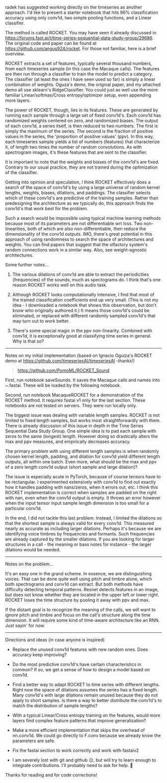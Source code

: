 radek has suggested working directly on the timeseries as another approach. I'd like to present a starter notebook that hits 96% classification accuracy using only conv1d, two simple pooling functions, and a Linear classifier.

The method is called ROCKET. You may have seen it already discussed in  https://forums.fast.ai/t/time-series-sequential-data-study-group/29686. The original code and paper can be found at https://github.com/angus924/rocket.  For those not familiar, here is a brief overview.

ROCKET extracts a set of features, typically several thousand numbers, from each timeseries sample (in this case the Macaque calls). The features are then run through a classifier to train the model to predict a category. The classifier (at least the ones I have seen used so far) is simply a linear combination of weights. Oguza's demo, the original paper, and my attached demo all use sklearn's RidgeClassifier. You could just as well use the more familiar Linear/softmax/Cross entropy/optimizer setup, even appending more layers.

The power of ROCKET, though, lies in its features. These are generated by running each sample through a large set of fixed conv1d's. Each conv1d has randomized weights centered on zero, and randomized biases. The output of each conv1d, a series itself, is then reduced to two numbers. The first is simply the maximum of the series. The second is the fraction of positive values in the series, the 'proportion of positive values' (ppv). In this way, each timeseries sample yields a list of numbers (features) that characterize it, of length two times the number of random convolutions. As with spectrogram images, it's these features that are sent to the classifier.

It is important to note that the weights and biases of the conv1d's are fixed. Contrary to our usual practice, they are not trained during the optimization of the classifier.

Getting into opinion and speculation, I think ROCKET effectively does a search of the space of conv1d's by using a large universe of random kernel lengths, weights, biases, dilations, and paddings. The classifier selects which of these conv1d's are predictive of the training samples. Rather than predesigning the architecture as we typically do, this approach finds the conv1d's that work best for the problem.

Such a search would be impossible using typical machine learning methods because most of its parameters are not differentiable wrt loss. Two non-linearities, both of which are also non-differentiable, then reduce the dimensionality of the conv1d outputs. IMO, there's great potential in this approach of using randomness to search the space of architectures and weights. You can find papers that suggest that the olfactory system's random connections work in a similar way. Also, see weight-agnostic architectures.

Some further notes...
1) The various dilations of conv1d are able to extract the periodicities (frequencies) of the sounds, much as spectograms do. I think that's one reason ROCKET works well on this audio task. 

2) Although ROCKET looks computationally intensive, I find that most of the trained classification coefficients end up very small. (This is not my idea - I downloaded a notebook that shows this observation, but don't know who originally authored it.) It means those conv1d's could be eliminated, or replaced with different randomly sampled conv1d's that may turn out to work better. 

3) There's some special magic in the ppv non-linearity. Combined with conv1d, it is exceptionally good at classifying time series in general. Why is that so?
---

Notes on my initial implementation (based on Ignacio Oguiza's ROCKET demo at https://github.com/timeseriesAI/timeseriesAI -thanks!)

> https://github.com/PomoML/ROCKET_Sound

First, run notebook saveSounds. It saves the Macaque calls and names into ~.fastai. These will be loaded by the following notebook.

Second, run notebook MacaqueROCKET for a demonstration of the ROCKET method. It requires fastai v1 only for the last section. These notebooks are not tested on servers. They were run locally only.

The biggest issue was dealing with variable length samples. ROCKET is not limited to fixed length samples, but works most straightforwardly with them. There is already discussion of this issue in depth in the Time Series Sequential Data Study Group. One simple idea is to pad each sample with zeros to the same (longest) length. However doing so drastically alters the max and ppv measures, and empirically decreases accuracy.

The primary problem with using different length samples is when randomly chosen kernel length, padding, and dilation for conv1d yield different length outputs, all within one batch. Even more, what should be the max and ppv of a zero length conv1d output (short sample and large dilation)?

The issue is especially acute in PyTorch, because of course tensors have to be rectangular. I experimented extensively with conv1d to find out exactly how it handles padding with nans/zeros, when it errors out, etc. I think this ROCKET implementation is correct when samples are padded on the right with nan, even when the conv1d output is empty. It throws an error however when the input tensor input sample length dimension is too small for a particular conv1d.

In the end, I did not tackle this last problem. Instead, I limited the dilations so that the shortest sample is always valid for every conv1d. This measured nearly as accurate as including larger dilations. Perhaps it's because we are identifying voice timbres by frequencies and formants. Such frequencies are already captured by the smaller dilations. If you are looking for larger structures in a call - the meaning or bass notes for instance - the larger dilations would be needed.

---
Notes on the problem...

It's an easy one in the grand scheme. In essence, we are distinguishing voices. That can be done quite well using pitch and timbre alone, which both spectrograms and conv1d can extract. But both methods have difficulty detecting temporal patterns. Resnet detects features in an image, but does not know whether they are located in the upper left or lower right. ROCKET loses the time structure by pooling it away with ppv and max.

If the distant goal is to recognize the meaning of the calls, we will want to *ignore* pitch and timbre and focus on the call's structure along the time dimension. It will require some kind of time-aware architecture like an RNN. Just sayin' for now.

---
Directions and ideas (in case anyone is inspired)

- Replace the unused conv1d features with new random ones. Does accuracy keep improving?

- Do the most predictive conv1d's have certain characteristics in common? If so, we get a sense of how to design a model based on conv1d.

- Find a better way to adapt ROCKET to time series with different lengths. Right now the space of dilations assumes the series has a fixed length. Many conv1d's with large dilations remain unused because they do not apply to short samples. Is there a way to better distribute the conv1d's to match the distribution of sample lengths?

- With a typical Linear/Cross entropy training on the features, would more layers find complex feature patterns that improve generalization?

- Make a more efficient implementation that skips the overhead of nn.conv1d. We could go directly to F.conv because we already know the parameters are safe.

- Fix the fastai section to work correctly and work with fastaiv2

- I am severely lost with git and github  :confused:, but will try to learn enough to integrate contributions. I'll probably need to ask for help. :slightly_smiling_face:

Thanks for reading and for code corrections!
